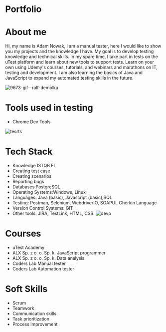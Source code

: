 # Portfolio 
# About me
Hi, my name is Adam Nowak, I am a manual tester, here I would like to show you my projects and the knowledge I have. My goal is to develop testing knowledge and technical skills. In my spare time, I take part in tests on the uTest platform and learn about new tools to support tests. Learn on your own using Udemy's courses, tutorials, and webinars and marathons on IT, testing and development. I am also learning the basics of Java and JavaScript to expand my automated testing skills in the future.


![9673-gif--ralf-demolka](https://user-images.githubusercontent.com/121400753/226887697-dffaf2c6-aac1-4997-90e0-1edef8c6336a.gif) 
# Tools used in testing
* Chrome Dev Tools

![tesrts](https://user-images.githubusercontent.com/121400753/226890554-42b92dc8-e8a2-44e1-990b-16920df9500d.gif)
# Tech Stack
* Knowledge ISTQB FL
* Creating test case
* Creating scenarios
* Reporting bugs
* Databases:PostgreSQL
* Operating Systems:Windows, Linux
* Languages: Java (basic), Javascript (basic),SQL 
* Testing: Postman, Selenium, WebdriverIO, SOAPUI, Gherkin Language
* Version Control Systems: GIT
* Other tools: JIRA, TestLink, HTML, CSS.
![devp](https://user-images.githubusercontent.com/121400753/226891116-63861828-f25c-46fc-974f-6fd3e7d9f93f.gif)
# Courses
* uTest Academy
* ALX Sp. z o. o. Sp. k. JavaScript programmer
* ALX Sp. z o. o. Sp. k. Data analysis
* Coders Lab Manual tester
* Coders Lab Automation tester

# Soft Skills
* Scrum
* Teamwork
* Communication skills
* Task prioritization
* Process Improvement
